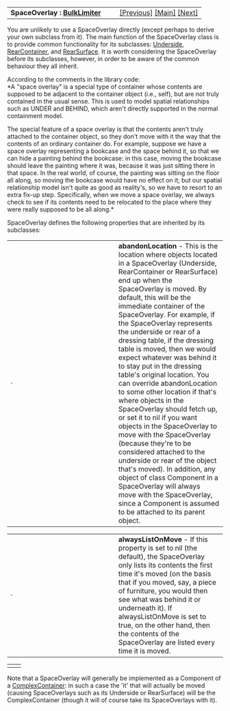 <table width="100%" data-border="0" data-cellspacing="0"
data-cellpadding="3" data-bgcolor="#C0C0C0">
<colgroup>
<col style="width: 50%" />
<col style="width: 50%" />
</colgroup>
<tbody>
<tr>
<td style="text-align: left;"><strong>SpaceOverlay : <a
href="bulklimiter.htm">BulkLimiter</a><br />
</strong></td>
<td style="text-align: right;"><a
href="stretchycontainer.htm">[Previous]</a> <a
href="generalintroduction.htm">[Main]</a> <a
href="underside.htm">[Next]</a></td>
</tr>
</tbody>
</table>

  
You are unlikely to use a SpaceOverlay directly (except perhaps to
derive your own subclass from it). The main function of the SpaceOverlay
class is to provide common functionality for its subclasses:
[Underside](underside.htm), [RearContainer](rearcontainer.htm), and
[RearSurface](rearsurface.htm). It is worth considering the SpaceOverlay
before its subclasses, however, in order to be aware of the common
behaviour they all inherit.  
  
According to the comments in the library code:  
*A "space overlay" is a special type of container whose contents are
supposed to be adjacent to the container object (i.e., self), but are
not truly contained in the usual sense. This is used to model spatial
relationships such as UNDER and BEHIND, which aren't directly supported
in the normal containment model.  
  
The special feature of a space overlay is that the contents aren't truly
attached to the container object, so they don't move with it the way
that the contents of an ordinary container do. For example, suppose we
have a space overlay representing a bookcase and the space behind it, so
that we can hide a painting behind the bookcase: in this case, moving
the bookcase should leave the painting where it was, because it was just
sitting there in that space. In the real world, of course, the painting
was sitting on the floor all along, so moving the bookcase would have no
effect on it; but our spatial relationship model isn't quite as good as
reality's, so we have to resort to an extra fix-up step. Specifically,
when we move a space overlay, we always check to see if its contents
need to be relocated to the place where they were really supposed to be
all along.*  
  
SpaceOverlay defines the following properties that are inherited by its
subclasses:  
  

<table data-border="0" data-cellpadding="0" data-cellspacing="0">
<colgroup>
<col style="width: 50%" />
<col style="width: 50%" />
</colgroup>
<tbody>
<tr data-valign="top">
<td width="14"><strong></strong>·<strong></strong></td>
<td><strong>abandonLocation</strong> - This is the location where
objects located in a SpaceOverlay (Underside, RearContainer or
RearSurface) end up when the SpaceOverlay is moved. By default, this
will be the immediate container of the SpaceOverlay. For example, if the
SpaceOverlay represents the underside or rear of a dressing table, if
the dressing table is moved, then we would expect whatever was behind it
to stay put in the dressing table's original location. You can override
abandonLocation to some other location if that's where objects in the
SpaceOverlay should fetch up, or set it to nil if you want objects in
the SpaceOverlay to move with the SpaceOverlay (because they're to be
considered attached to the underside or rear of the object that's
moved). In addition, any object of class Component in a SpaceOverlay
will always move with the SpaceOverlay, since a Component is assumed to
be attached to its parent object.  <br />
</td>
</tr>
</tbody>
</table>

<table data-border="0" data-cellpadding="0" data-cellspacing="0">
<colgroup>
<col style="width: 50%" />
<col style="width: 50%" />
</colgroup>
<tbody>
<tr data-valign="top">
<td width="14"><strong></strong>·<strong></strong></td>
<td><strong>alwaysListOnMove</strong> - If this property is set to nil
(the default), the SpaceOverlay only lists its contents the first time
it's moved (on the basis that if you moved, say, a piece of furniture,
you would then see what was behind it or underneath it). If
alwaysListOnMove is set to true, on the other hand, then the contents of
the SpaceOverlay are listed every time it is moved.  <br />
</td>
</tr>
</tbody>
</table>

|     |     |
|-----|-----|
|     |     |

  
Note that a SpaceOverlay will generally be implemented as a Component of
a [ComplexContainer](complexcontainer.htm): in such a case the 'it' that
will actually be moved (causing SpaceOverlays such as its Underside or
RearSurface) will be the ComplexContainer (though it will of course take
its SpaceOverlays with it).  
  
